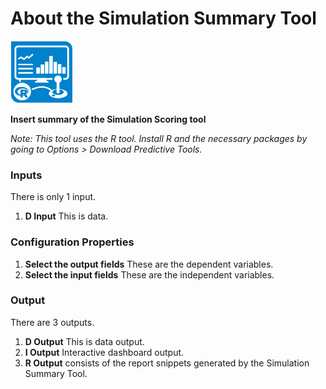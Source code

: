 # About the Simulation Summary Tool

<img src="../SimSummaryIcon.png" width=100 height=100 />



__Insert summary of the Simulation Scoring tool__

_Note: This tool uses the R tool. Install R and the necessary packages by going to Options > Download Predictive Tools._

### Inputs

There is only 1 input.

1. __D Input__ This is data.

### Configuration Properties

1. __Select the output fields__ These are the dependent variables.
2. __Select the input fields__ These are the independent variables.

### Output

There are 3 outputs.

1. __D Output__ This is data output.
2. __I Output__ Interactive dashboard output.
3. __R Output__ consists of the report snippets generated by the Simulation Summary Tool.
